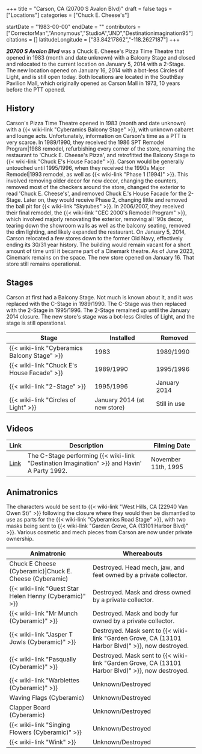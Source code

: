 +++
title = "Carson, CA (20700 S Avalon Blvd)"
draft = false
tags = ["Locations"]
categories = ["Chuck E. Cheese's"]


startDate = "1983-00-00"
endDate = ""
contributors = ["CorrectorMan","Anonymous","StudioA","JND","Destinationimagination95"]
citations = []
latitudeLongitude = ["33.84217862","-118.2627187"]
+++

***20700 S Avalon Blvd*** was a Chuck E. Cheese's Pizza Time Theatre that opened in 1983 (month and date unknown) with a Balcony Stage and closed and relocated to the current location on January 5, 2014 with a 2-Stage. The new location opened on January 16, 2014 with a bot-less Circles of Light, and is still open today. Both locations are located in the SouthBay Pavilion Mall, which originally opened as Carson Mall in 1973, 10 years before the PTT opened.

## History

Carson's Pizza Time Theatre opened in 1983 (month and date unknown) with a {{< wiki-link "Cyberamics Balcony Stage" >}}, with unknown cabaret and lounge acts. Unfortunately, information on Carson's time as a PTT is very scarce. In 1989/1990, they received the 1986 SPT Remodel Program|1988 remodel, refurbishing every corner of the store, renaming the restaurant to 'Chuck E. Cheese's Pizza', and retrofitted the Balcony Stage to {{< wiki-link "Chuck E's House Facade" >}}. Carson would be generally untouched until 1995/1996, when they received the 1990s Major Remodel|1993 remodel, as well as {{< wiki-link "Phase 1 (1994)" >}}. This involved removing older decor for new decor, changing the counters, removed most of the checkers around the store, changed the exterior to read 'Chuck E. Cheese's', and removed Chuck E.'s House Facade for the 2-Stage. Later on, they would receive Phase 2, changing little and removed the ball pit for {{< wiki-link "Skytubes" >}}. In 2006/2007, they received their final remodel, the {{< wiki-link "CEC 2000's Remodel Program" >}}, which involved majorly renovating the exterior, removing all '90s decor, tearing down the showroom walls as well as the balcony seating, removed the dim lighting, and likely expanded the restaurant. On January 5, 2014, Carson relocated a few stores down to the former Old Navy, effectively ending its 30/31 year history. The building would remain vacant for a short amount of time until it became part of a Cinemark theatre. As of June 2023, Cinemark remains on the space. The new store opened on January 16. That store still remains operational.

## Stages

Carson at first had a Balcony Stage. Not much is known about it, and it was replaced with the C-Stage in 1989/1990. The C-Stage was then replaced with the 2-Stage in 1995/1996. The 2-Stage remained up until the January 2014 closure. The new store's stage was a bot-less Circles of Light, and the stage is still operational.

| Stage                                              | Installed                   | Removed      |
|----------------------------------------------------|-----------------------------|--------------|
| {{< wiki-link "Cyberamics Balcony Stage" >}} | 1983                        | 1989/1990    |
| {{< wiki-link "Chuck E's House Facade" >}}   | 1989/1990                   | 1995/1996    |
| {{< wiki-link "2-Stage" >}}                  | 1995/1996                   | January 2014 |
| {{< wiki-link "Circles of Light" >}}         | January 2014 (at new store) | Still in use |

## Videos

| Link                                                       | Description                                                                                       | Filming Date        |
|------------------------------------------------------------|---------------------------------------------------------------------------------------------------|---------------------|
| [Link](https://www.youtube.com/watch?v=ZEaFI0VwOj0&t=157s) | The C-Stage performing {{< wiki-link "Destination Imagination" >}} and Havin' A Party 1992. | November 11th, 1995 |

## Animatronics

The characters would be sent to {{< wiki-link "West Hills, CA (22940 Van Owen St)" >}} following the closure where they would then be dismantled to use as parts for the {{< wiki-link "Cyberamics Road Stage" >}}, with two masks being sent to {{< wiki-link "Garden Grove, CA (13101 Harbor Blvd)" >}}. Various cosmetic and mech pieces from Carson are now under private ownership.

| Animatronic                                                  | Whereabouts                                                                                            |
|--------------------------------------------------------------|--------------------------------------------------------------------------------------------------------|
| Chuck E Cheese (Cyberamic)\|Chuck E. Cheese (Cyberamic)      | Destroyed. Head mech, jaw, and feet owned by a private collector.                                      |
| {{< wiki-link "Guest Star Helen Henny (Cyberamic)" >}} | Destroyed. Mask and dress owned by a private collector.                                                |
| {{< wiki-link "Mr Munch (Cyberamic)" >}}               | Destroyed. Mask and body fur owned by a private collector.                                             |
| {{< wiki-link "Jasper T Jowls (Cyberamic)" >}}         | Destroyed. Mask sent to {{< wiki-link "Garden Grove, CA (13101 Harbor Blvd)" >}}, now destroyed. |
| {{< wiki-link "Pasqually (Cyberamic)" >}}              | Destroyed. Mask sent to {{< wiki-link "Garden Grove, CA (13101 Harbor Blvd)" >}}, now destroyed. |
| {{< wiki-link "Warblettes (Cyberamic)" >}}             | Unknown/Destroyed                                                                                      |
| Waving Flags (Cyberamic)                                     | Unknown/Destroyed                                                                                      |
| Clapper Board (Cyberamic)                                    | Unknown/Destroyed                                                                                      |
| {{< wiki-link "Singing Flowers (Cyberamic)" >}}        | Unknown/Destroyed                                                                                      |
| {{< wiki-link "Wink" >}}                               | Unknown/Destroyed                                                                                      |